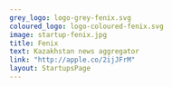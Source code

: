 ```yaml
---
grey_logo: logo-grey-fenix.svg
coloured_logo: logo-coloured-fenix.svg
image: startup-fenix.jpg
title: Fenix
text: Kazakhstan news aggregator
link: "http://apple.co/2ijJFrM"
layout: StartupsPage
---
```

